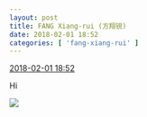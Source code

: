 ```yaml
---
layout: post
title: FANG Xiang-rui (方翔锐)
date: 2018-02-01 18:52
categories: [ 'fang-xiang-rui' ]
---
```


<div class="weibo-info">
  <a href="https://weibo.com/6117583008/G17Vo8MzM">2018-02-01 18:52</a>
</div>

Hi

<!-- more -->

<a href="http://wx4.sinaimg.cn/mw690/006G0KNGly1fo14jiib14j31jk2bc1kz.jpg">
  <img class="weibo-pic-preview" src="http://wx4.sinaimg.cn/orj360/006G0KNGly1fo14jiib14j31jk2bc1kz.jpg" />
</a>
